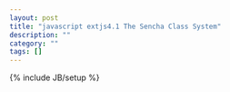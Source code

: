 ```yaml
---
layout: post
title: "javascript extjs4.1 The Sencha Class System"
description: ""
category: ""
tags: []
---
```

{% include JB/setup %}
